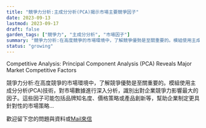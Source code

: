```yaml
---
title: "競爭力分析:主成分分析(PCA)揭示市場主要競爭因子"
date: 2023-09-13
lastmod: 2023-09-17
draft: false
garden_tags: ["競爭力", "主成分分析", "市場因子"]
summary: "競爭力分析:在高度競爭的市場環境中，了解競爭優勢是至關重要的。模組使用主成分分析(PCA)技術，對市場數據進行深入分析，識別出對企業競爭力影響最大的因子。這些因子可能包括品牌知名度、價格策略或產品創新等，幫助企業制定更具針對性的市場策略"
status: "growing"
---
```


Competitive Analysis: Principal Component Analysis (PCA) Reveals Major Market Competitive Factors

競爭力分析:在高度競爭的市場環境中，了解競爭優勢是至關重要的。模組使用主成分分析(PCA)技術，對市場數據進行深入分析，識別出對企業競爭力影響最大的因子。這些因子可能包括品牌知名度、價格策略或產品創新等，幫助企業制定更具針對性的市場策略...  

歡迎留下您的問題與資料或[Mail來信](mailto:william@insightbotics.com)
